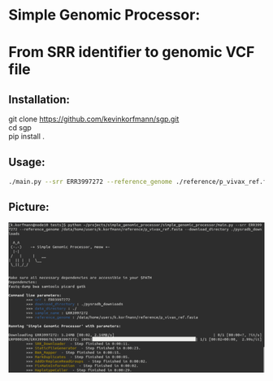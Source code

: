 # Simple Genomic Processor: 
# From SRR identifier to genomic VCF file

## Installation:

git clone https://github.com/kevinkorfmann/sgp.git    
cd sgp     
pip install .     

## Usage:

```bash
./main.py --srr ERR3997272 --reference_genome ./reference/p_vivax_ref.fasta --download_directory ./pysradb_downloads
```

## Picture:

![](sgp.png)
